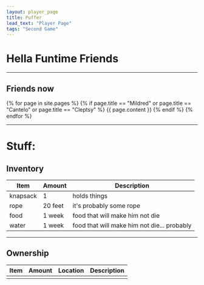 ```yaml
---
layout: player_page
title: Puffer
lead_text: "Player Page" 
tags: "Second Game"
---
```

# Hella Funtime Friends

***

## Friends now

{% for page in site.pages %}
{% if page.title == "Mildred"  or page.title == "Cantelo" or page.title == "Cleptsy" %}
{{ page.content }}
{% endif %}
{% endfor %}

***

# Stuff:

## Inventory

  | Item | Amount |  Description |
  |------|---------|-------------|
  | knapsack | 1 | holds things |
  | rope | 20 feet | it's probably some rope |
  | food | 1 week | food that will make him not die |
  | water | 1 week | food that will make him not die... probably |

***

## Ownership
  
  | Item | Amount |  Location | Description |
  |------|---------|----------|-------------|
  | | | | |

